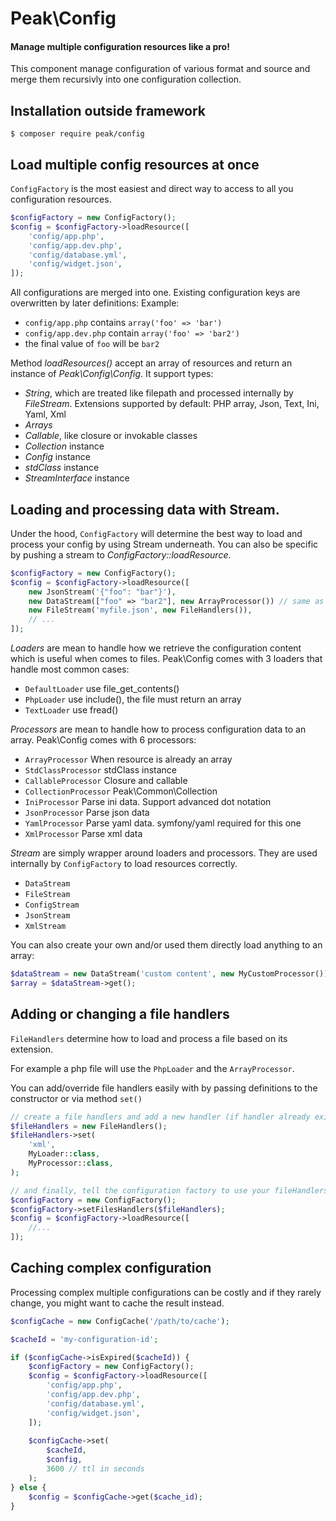 # Peak\Config
#### Manage multiple configuration resources like a pro!
This component manage configuration of various format and source and merge them recursivly into one configuration collection. 


## Installation outside framework

```
$ composer require peak/config
```

## Load multiple config resources at once
```ConfigFactory``` is the most easiest and direct way to access to all you configuration resources. 
```php
$configFactory = new ConfigFactory();
$config = $configFactory->loadResource([
    'config/app.php',
    'config/app.dev.php',
    'config/database.yml',
    'config/widget.json',
]);
```

All configurations are merged into one. Existing configuration keys are overwritten by later definitions:
Example: 
- ```config/app.php``` contains ```array('foo' => 'bar')``` 
- ```config/app.dev.php``` contain ```array('foo' => 'bar2')```
- the final value of ```foo``` will be ```bar2```

Method *loadResources()* accept an array of resources and return an instance of *Peak\Config\Config*. It support types:

 - *String*, which are treated like filepath and processed internally by *FileStream*.
    Extensions supported by default: PHP array, Json, Text, Ini, Yaml, Xml
 - *Arrays*
 - *Callable*, like closure or invokable classes
 - *Collection* instance
 - *Config* instance
 - *stdClass* instance
 - *StreamInterface* instance

## Loading and processing data with Stream.

Under the hood, ```ConfigFactory``` will determine the best way to load and process your config by using Stream underneath. 
You can also be specific by pushing a stream to *ConfigFactory::loadResource*.

```php
$configFactory = new ConfigFactory();
$config = $configFactory->loadResource([
    new JsonStream('{"foo": "bar"}'),
    new DataStream(["foo" => "bar2"], new ArrayProcessor()) // same as JsonStream
    new FileStream('myfile.json', new FileHandlers()),
    // ...    
]);
```

*Loaders* are mean to handle how we retrieve the configuration content which is useful when comes to files. Peak\Config comes with 3 loaders that handle most common cases:

 - ```DefaultLoader``` use file_get_contents()
 - ```PhpLoader``` use include(), the file must return an array
 - ```TextLoader``` use fread()

*Processors* are mean to handle how to process configuration data to an array. Peak\Config comes with 6 processors:

 - ```ArrayProcessor``` When resource is already an array
 - ```StdClassProcessor``` stdClass instance
 - ```CallableProcessor``` Closure and callable
 - ```CollectionProcessor``` Peak\Common\Collection
 - ```IniProcessor``` Parse ini data. Support advanced dot notation
 - ```JsonProcessor``` Parse json data
 - ```YamlProcessor``` Parse yaml data. symfony/yaml required for this one
 - ```XmlProcessor```  Parse xml data
 
*Stream* are simply wrapper around loaders and processors. They are used internally by ```ConfigFactory``` to load resources correctly.

 - ```DataStream```
 - ```FileStream```
 - ```ConfigStream```
 - ```JsonStream```
 - ```XmlStream```

You can also create your own and/or used them directly load anything to an array:

```php
$dataStream = new DataStream('custom content', new MyCustomProcessor());
$array = $dataStream->get();
```

 
## Adding or changing a file handlers

```FileHandlers``` determine how to load and process a file based on its extension. 

For example a php file will use the ```PhpLoader``` and the ```ArrayProcessor```. 

You can add/override file handlers easily with by passing definitions to the constructor or via method ```set()```

```php
// create a file handlers and add a new handler (if handler already exists, it will be overrided)
$fileHandlers = new FileHandlers();
$fileHandlers->set(
    'xml',
    MyLoader::class,
    MyProcessor::class,
);

// and finally, tell the configuration factory to use your fileHandlers 
$configFactory = new ConfigFactory();
$configFactory->setFilesHandlers($fileHandlers);
$config = $configFactory->loadResource([
    //...
]);
```

## Caching complex configuration
Processing complex multiple configurations can be costly and if they rarely change, you might want to cache the result instead.

```php
$configCache = new ConfigCache('/path/to/cache');

$cacheId = 'my-configuration-id';

if ($configCache->isExpired($cacheId)) {
    $configFactory = new ConfigFactory();
    $config = $configFactory->loadResource([
        'config/app.php',
        'config/app.dev.php',
        'config/database.yml',
        'config/widget.json',
    ]);
    
    $configCache->set(
        $cacheId, 
        $config, 
        3600 // ttl in seconds
    );
} else {
    $config = $configCache->get($cache_id);
}
```
